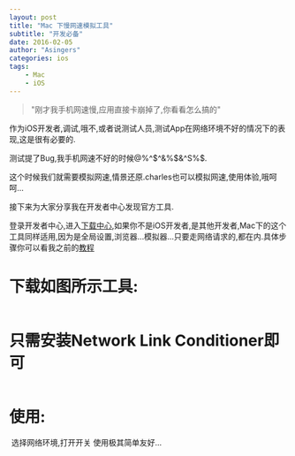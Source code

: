 ```yaml
---
layout: post
title: "Mac 下慢网速模拟工具"
subtitle: "开发必备"
date: 2016-02-05 
author: "Asingers"
categories: ios
tags:
    - Mac
    - iOS
---
```



> "刚才我手机网速慢,应用直接卡崩掉了,你看看怎么搞的"


作为iOS开发者,调试,哦不,或者说测试人员,测试App在网络环境不好的情况下的表现,这是很有必要的.

测试提了Bug,我手机网速不好的时候@%^$^&%$&^S%$.

这个时候我们就需要模拟网速,情景还原.charles也可以模拟网速,使用体验,哦呵呵...

接下来为大家分享我在开发者中心发现官方工具.

登录开发者中心,进入[下载中心](https://developer.apple.com/downloads/),如果你不是iOS开发者,是其他开发者,Mac下的这个工具同样适用,因为是全局设置,浏览器...模拟器...只要走网络请求的,都在内.具体步骤你可以看我之前的[教程](http://9dic.com/ios/2015/12/10/%E5%A6%82%E4%BD%95%E4%BB%8E%E5%AE%98%E7%BD%91%E4%B8%8B%E8%BD%BDXcode%E7%AD%89dmg%E6%96%87%E4%BB%B6/)

# 下载如图所示工具:

<img src="http://7xqmgj.com1.z0.glb.clouddn.com/post_imgJietu_20160205110941.png" alt="" class="shadow"/>

# 只需安装Network Link Conditioner即可

<img src="http://7xqmgj.com1.z0.glb.clouddn.com/post_imgJietu_20160205111154.png" alt="" class="shadow"/>

# 使用:

<img src="http://7xqmgj.com1.z0.glb.clouddn.com/post_imgJietu_20160205111230.png
" alt="" class="shadow"/>
选择网络环境,打开开关
使用极其简单友好...



